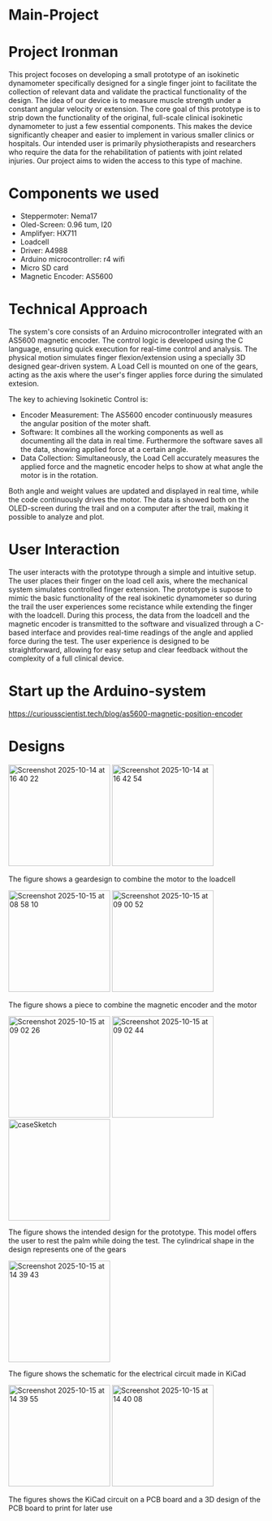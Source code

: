 # Main-Project


# Project Ironman

This project focoses on developing a small prototype of an isokinetic dynamometer specifically designed for a single finger joint to facilitate the collection of relevant data 
and validate the practical functionality of the design. The idea of our device is to measure muscle strength under a constant angular velocity or extension. The core goal of this
prototype is to strip down the functionality of the original, full-scale clinical isokinetic dynamometer to just a few essential components. This makes the device significantly 
cheaper and easier to implement in various smaller clinics or hospitals. Our intended user is primarily physiotherapists and researchers who require the data for the 
rehabilitation of patients with joint related injuries. Our project aims to widen the access to this type of machine.

# Components we used
- Steppermoter: Nema17
- Oled-Screen: 0.96 tum, I20
- Amplifyer: HX711
- Loadcell
- Driver: A4988
- Arduino microcontroller: r4 wifi
- Micro SD card
- Magnetic Encoder: AS5600

# Technical Approach

The system's core consists of an Arduino microcontroller integrated with an AS5600 magnetic encoder. The control logic is developed using the C language, ensuring quick execution 
for real-time control and analysis. The physical motion simulates finger flexion/extension using a specially 3D designed gear-driven system. A Load Cell is mounted on one of the 
gears, acting as the axis where the user's finger applies force during the simulated extesion.

The key to achieving Isokinetic Control is:
- Encoder Measurement: The AS5600 encoder continuously measures the angular position of the moter shaft.
- Software: It combines all the working components as well as documenting all the data in real time. Furthermore the software saves all the data, showing applied force at a
certain angle.  
- Data Collection: Simultaneously, the Load Cell accurately measures the applied force and the magnetic encoder helps to show at what angle the motor is in the rotation.

Both angle and weight values ​​are updated and displayed in real time, while the code continuously drives the motor. The data is showed both on the OLED-screen during the trail and on a computer after the trail, making it possible to analyze and plot.



# User Interaction

The user interacts with the prototype through a simple and intuitive setup. The user places their finger on the load cell axis, where the mechanical system simulates controlled
finger extension. The prototype is supose to mimic the basic functionality of the real isokinetic dynamometer so during the trail the user experiences some recistance while 
extending the finger with the loadcell. During this process, the data from the loadcell and the magnetic encoder is transmitted to the software and visualized through a C-based interface and provides real-time readings of the angle and applied force during the test. The user experience is designed to be straightforward, allowing for easy setup and clear
feedback without the complexity of a full clinical device.

# Start up the Arduino-system

https://curiousscientist.tech/blog/as5600-magnetic-position-encoder

# Designs 

<img width="200" height="200" alt="Screenshot 2025-10-14 at 16 40 22" src="https://github.com/user-attachments/assets/31dae4d6-c804-4b0d-a5cf-5ecdf489f2e1" />

<img width="200" height="200" alt="Screenshot 2025-10-14 at 16 42 54" src="https://github.com/user-attachments/assets/5bd28a4c-82df-4446-8a31-6e5548ac6913" />


The figure shows a geardesign to combine the motor to the loadcell







<img width="200" height="200" alt="Screenshot 2025-10-15 at 08 58 10" src="https://github.com/user-attachments/assets/45f6744c-144c-441d-9d65-eb200f2815b5" />

<img width="200" height="200" alt="Screenshot 2025-10-15 at 09 00 52" src="https://github.com/user-attachments/assets/385f7e22-bf46-49b4-a12b-85f68a9a61f9" />


The figure shows a piece to combine the magnetic encoder and the motor 





<img width="200" height="200" alt="Screenshot 2025-10-15 at 09 02 26" src="https://github.com/user-attachments/assets/0b2da7e0-1742-4b0b-a57b-604b6a48d17b" />

<img width="200" height="200" alt="Screenshot 2025-10-15 at 09 02 44" src="https://github.com/user-attachments/assets/fa7162a4-f618-416f-9c74-889293c1cc2a" />

<img width="200" height="200" alt="caseSketch" src="https://github.com/user-attachments/assets/9ea875b2-d331-4dc8-91bd-d2e9c4b86132" />


The figure shows the intended design for the prototype. This model offers the user to rest the palm while doing the test. The cylindrical shape in the design represents one of the gears







<img width="200" height="200" alt="Screenshot 2025-10-15 at 14 39 43" src="https://github.com/user-attachments/assets/a615b686-281e-4fea-8bc2-d54c5c33b065" />


The figure shows the schematic for the electrical circuit made in KiCad





<img width="200" height="200" alt="Screenshot 2025-10-15 at 14 39 55" src="https://github.com/user-attachments/assets/25f01901-ced0-400f-a348-0c3fbeebc275" />

<img width="200" height="200" alt="Screenshot 2025-10-15 at 14 40 08" src="https://github.com/user-attachments/assets/5f6a40a1-ea9a-4163-9bf4-20fcfe5a33c2" />


The figures shows the KiCad circuit on a PCB board and a 3D design of the PCB board to print for later use 






